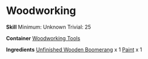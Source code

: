 <!-- TITLE: Painted Wooden Boomerang -->
<!-- SUBTITLE:  -->
# Woodworking
**Skill**
Minimum: Unknown
Trivial: 25

**Container**
[Woodworking Tools](woodworking-tools)

**Ingredients**
[Unfinished Wooden Boomerang](unfinished-wooden-boomerang) x 1
[Paint](paint) x 1